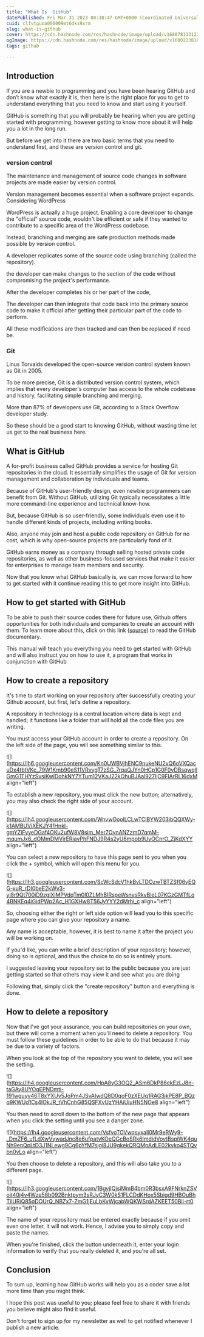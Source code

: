 ```yaml
---
title: "What Is  GitHub"
datePublished: Fri Mar 31 2023 00:38:47 GMT+0000 (Coordinated Universal Time)
cuid: clfvtguoa000009mt6dks9xrm
slug: what-is-github
cover: https://cdn.hashnode.com/res/hashnode/image/upload/v1680781131226/54272520-5371-4c85-8d6e-67e2799571c2.png
ogImage: https://cdn.hashnode.com/res/hashnode/image/upload/v1680223810321/18719daa-8eff-4914-8f0b-aaa10d28a33a.png
tags: github

---
```


## Introduction

If you are a newbie to programming and you have been hearing GitHub and don’t know what exactly it is, then here is the right place for you to get to understand everything that you need to know and start using it yourself.

GitHub is something that you will probably be hearing when you are getting started with programming, however getting to know more about it will help you a lot in the long run.

But before we get into it there are two basic terms that you need to understand first, and these are version control and git.

### **version control**

The maintenance and management of source code changes in software projects are made easier by version control.

Version management becomes essential when a software project expands. Considering WordPress

WordPress is actually a huge project. Enabling a core developer to change the "official" source code, wouldn't be efficient or safe if they wanted to contribute to a specific area of the WordPress codebase.

Instead, branching and merging are safe production methods made possible by version control.

A developer replicates some of the source code using branching (called the repository).

the developer can make changes to the section of the code without compromising the project's performance.

After the developer completes his or her part of the code,

The developer can then integrate that code back into the primary source code to make it official after getting their particular part of the code to perform.

All these modifications are then tracked and can then be replaced if need be.

### **Git**

Linus Torvalds developed the open-source version control system known as Git in 2005.

To be more precise, Git is a distributed version control system, which implies that every developer's computer has access to the whole codebase and history, facilitating simple branching and merging.

More than 87% of developers use Git, according to a Stack Overflow developer study.

So these should be a good start to knowing GitHub, without wasting time let us get to the real business here.

## What is GitHub

A for-profit business called GitHub provides a service for hosting Git repositories in the cloud. It essentially simplifies the usage of Git for version management and collaboration by individuals and teams.

Because of GitHub's user-friendly design, even newbie programmers can benefit from Git. Without GitHub, utilizing Git typically necessitates a little more command-line experience and technical know-how.

But, because GitHub is so user-friendly, some individuals even use it to handle different kinds of projects, including writing books.

Also, anyone may join and host a public code repository on GitHub for no cost, which is why open-source projects are particularly fond of it.

GitHub earns money as a company through selling hosted private code repositories, as well as other business-focused services that make it easier for enterprises to manage team members and security.

Now that you know what GitHub basically is, we can move forward to how to get started with it continue reading this to get more insight into GitHub.

## How to get started with GitHub

To be able to push their source codes there for future use, Github offers opportunities for both individuals and companies to create an account with them. To learn more about this, click on this link ([source](https://docs.github.com/en/get-started)) to read the GitHub documentary.

This manual will teach you everything you need to get started with GitHub and will also instruct you on how to use it, a program that works in conjunction with GitHub

## How to create a repository

It's time to start working on your repository after successfully creating your Github account, but first, let's define a repository.

A repository in technology is a central location where data is kept and handled; it functions like a folder that will hold all the code files you are writing.

You must access your GitHub account in order to create a repository. On the left side of the page, you will see something similar to this.

![](https://lh6.googleusercontent.com/Kn0UWBVjhENC9nukeNU2vQ6oVXQacuDx4tbtVKc_79W1Kmb90eS11VRvygT7zSG_7rqaQJYn0HCp1G0F0yDBsqwqllGmG1THYzSvsiKwIDohkNY7YTum12VKaJ22kOhuBJAal927IjC9FlArRL16dxM align="left")

To establish a new repository, you must click the new button; alternatively, you may also check the right side of your account.

![](https://lh4.googleusercontent.com/WnvwOoolLCLwTClBYW203ibQQXWy-k1AMBUViXEKJY4fHnkl-gmYZiFyyeDGaf4OKu2ufW8V8sim_Mer7OynANZzmD7qmM-mqumJx6_dOMmDMVirERiavPhFNDJ9R4s2yU6mpob9UyOCnrO_ZjKdXYY align="left")

You can select a new repository to have this page sent to you when you click the + symbol, which will open this menu for you.

![](https://lh3.googleusercontent.com/ScWcSdcV1hkBvLTDOzwTBTZSf06yEQG-xuR_rDI0beE2kWv3-yl8r9Qt700jD9zgIXlMPVdqTm0l0ZLMhBIRspeWsnysRkvBleL07KGzGMTfLo4BNKEq4iGidPWp2Ac_H1GXHw8T56JyYYY2dMrhi_c align="left")

So, choosing either the right or left side option will lead you to this specific page where you can give your repository a name.

Any name is acceptable, however, it is best to name it after the project you will be working on.

If you'd like, you can write a brief description of your repository; however, doing so is optional, and thus the choice to do so is entirely yours.

I suggested leaving your repository set to the public because you are just getting started so that others may view it and see what you are doing

Following that, simply click the "create repository" button and everything is done.

## How to delete a repository

Now that I've got your assurance, you can build repositories on your own, but there will come a moment when you'll need to delete a repository. You must follow these guidelines in order to be able to do that because it may be due to a variety of factors.

When you look at the top of the repository you want to delete, you will see the setting.

![](https://lh4.googleusercontent.com/HpA8yG3OQ2_ASm6DkP86ekEzLJ8n-taGAy8UYOqEPNDmti-191wguyv46T8xYXUv5JoPm4JSvAIwdQ8D0qoF0zXEUq1RAG3jkPE8P_BQzq9KWUd1Cs4IOkJR_tVhCnhG85QSFXvUzYHAiUiuHN5NOe8 align="left")

You then need to scroll down to the bottom of the new page that appears when you click the setting until you see a danger zone.

![](https://lh4.googleusercontent.com/VsfvoTOVwqsyxall0Mr9eRWy9-_DmZF6_ufLdXwVywadJnc8e6ufpatvKOeQGcBoSRk6ImdidVovtBspiWK4quNh9enQpLtD3J1NLewg9Cg6pYfM7sjgl8JU9gkekQRQMpAdLE02kvko4STQvbn0vLo align="left")

You then choose to delete a repository, and this will also take you to a different page.

![](https://lh3.googleusercontent.com/1BgyjIQjsiMmB4bm0R3bsxA9FNrknZSVoit40j4v4Wze58b092Bnktpym3sRJyC3W0kS1FLCDdKHox5Sbigd9HBOuBhTilURiQ85qDOUrQ_NBZx7-ZmG1jEuLbKvWjcabWQKWSrdAZKEET50Bli-rt0 align="left")

The name of your repository must be entered exactly because if you omit even one letter, it will not work. Hence, I advise you to simply copy and paste the names.

When you're finished, click the button underneath it, enter your login information to verify that you really deleted it, and you're all set.

## Conclusion

To sum up, learning how GitHub works will help you as a coder save a lot more time than you might think.

I hope this post was useful to you; please feel free to share it with friends you believe might also find it useful.

Don't forget to sign up for my newsletter as well to get notified whenever I publish a new article.